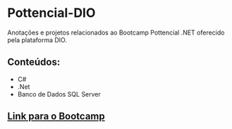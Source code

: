 # Pottencial-DIO
Anotações e projetos relacionados ao Bootcamp Pottencial .NET oferecido pela plataforma DIO.

## Conteúdos:
- C#
- .Net
- Banco de Dados SQL Server

## [Link para o Bootcamp](https://web.dio.me/track/35a4e967-50e1-4140-a858-a6c8f63904c4)
